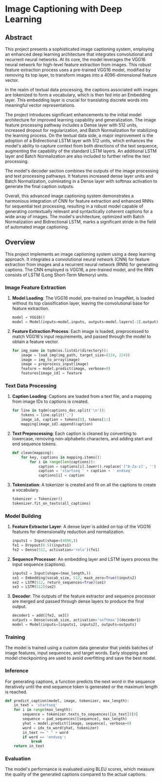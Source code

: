 # Image Captioning with Deep Learning

## Abstract

This project presents a sophisticated image captioning system, employing an enhanced deep learning architecture that integrates convolutional and recurrent neural networks. At its core, the model leverages the VGG16 neural network for high-level feature extraction from images. This robust feature extraction process uses a pre-trained VGG16 model, modified by removing its top layer, to transform images into a 4096-dimensional feature vector.

In the realm of textual data processing, the captions associated with images are tokenized to form a vocabulary, which is then fed into an Embedding layer. This embedding layer is crucial for translating discrete words into meaningful vector representations.

The project introduces significant enhancements to the initial model architecture for improved learning capability and generalization. The image feature processing pathway includes a Dense layer with 512 units, increased dropout for regularization, and Batch Normalization for stabilizing the learning process. On the textual data side, a major improvement is the adoption of a Bidirectional LSTM layer with 512 units, which enhances the model's ability to capture context from both directions of the text sequence, augmenting the capability of the standard LSTM layers. An additional LSTM layer and Batch Normalization are also included to further refine the text processing.

The model's decoder section combines the outputs of the image processing and text processing pathways. It features increased dense layer units and Batch Normalization, culminating in a Dense layer with softmax activation to generate the final caption outputs.

Overall, this advanced image captioning system demonstrates a harmonious integration of CNN for feature extraction and enhanced RNNs for sequential text processing, resulting in a robust model capable of generating contextually relevant and syntactically coherent captions for a wide array of images. The model's architecture, optimized with Batch Normalization and Bidirectional LSTM, marks a significant stride in the field of automated image captioning.

## Overview

This project implements an image captioning system using a deep learning approach. It integrates a convolutional neural network (CNN) for feature extraction from images and a recurrent neural network (RNN) for generating captions. The CNN employed is VGG16, a pre-trained model, and the RNN consists of LSTM (Long Short-Term Memory) units.

### Image Feature Extraction

1. **Model Loading**: The VGG16 model, pre-trained on ImageNet, is loaded without its top classification layer, leaving the convolutional base for feature extraction.

    ```python
    model = VGG16()
    model = Model(inputs=model.inputs, outputs=model.layers[-2].output)
    ```

2. **Feature Extraction Process**: Each image is loaded, preprocessed to match VGG16's input requirements, and passed through the model to obtain a feature vector.

    ```python
    for img_name in tqdm(os.listdir(directory)):
        image = load_img(img_path, target_size=(224, 224))
        image = img_to_array(image)
        image = preprocess_input(image)
        feature = model.predict(image, verbose=0)
        features[image_id] = feature
    ```

### Text Data Processing

1. **Caption Loading**: Captions are loaded from a text file, and a mapping from image IDs to captions is created.

    ```python
    for line in tqdm(captions_doc.split('\n')):
        tokens = line.split(',')
        image_id, caption = tokens[0], tokens[1:]
        mapping[image_id].append(caption)
    ```

2. **Text Preprocessing**: Each caption is cleaned by converting to lowercase, removing non-alphabetic characters, and adding start and end sequence tokens.

    ```python
    def clean(mapping):
        for key, captions in mapping.items():
            for i in range(len(captions)):
                caption = captions[i].lower().replace('[^A-Za-z]', '')
                caption = 'startseq ' + caption + ' endseq'
                captions[i] = caption
    ```

3. **Tokenization**: A tokenizer is created and fit on all the captions to create a vocabulary.

    ```python
    tokenizer = Tokenizer()
    tokenizer.fit_on_texts(all_captions)
    ```

### Model Building

1. **Feature Extractor Layer**: A dense layer is added on top of the VGG16 features for dimensionality reduction and normalization.

    ```python
    inputs1 = Input(shape=(4096,))
    fe1 = Dropout(0.5)(inputs1)
    fe2 = Dense(512, activation='relu')(fe1)
    ```

2. **Sequence Processor**: An embedding layer and LSTM layers process the input sequence (captions).

    ```python
    inputs2 = Input(shape=(max_length,))
    se1 = Embedding(vocab_size, 512, mask_zero=True)(inputs2)
    se2 = LSTM(512, return_sequences=True)(se1)
    se3 = LSTM(512)(se2)
    ```

3. **Decoder**: The outputs of the feature extractor and sequence processor are merged and passed through dense layers to produce the final output.

    ```python
    decoder1 = add([fe2, se3])
    outputs = Dense(vocab_size, activation='softmax')(decoder1)
    model = Model(inputs=[inputs1, inputs2], outputs=outputs)
    ```

### Training

The model is trained using a custom data generator that yields batches of image features, input sequences, and target words. Early stopping and model checkpointing are used to avoid overfitting and save the best model.

### Inference

For generating captions, a function predicts the next word in the sequence iteratively until the end sequence token is generated or the maximum length is reached.

```python
def predict_caption(model, image, tokenizer, max_length):
    in_text = 'startseq'
    for i in range(max_length):
        sequence = tokenizer.texts_to_sequences([in_text])[0]
        sequence = pad_sequences([sequence], max_length)
        yhat = model.predict([image, sequence], verbose=0)
        word = idx_to_word(yhat, tokenizer)
        in_text += " " + word
        if word == 'endseq':
            break
    return in_text
```

### Evaluation

The model's performance is evaluated using BLEU scores, which measure the quality of the generated captions compared to the actual captions.
